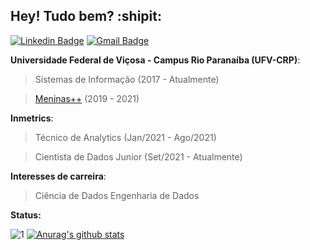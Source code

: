 ## Hey! Tudo bem? :shipit:

[![Linkedin Badge](https://img.shields.io/badge/-LinkedIn-blue?style=for-the-badge&logo=Linkedin&logoColor=white&link=https://www.linkedin.com/in/vivianerenizia/)](https://www.linkedin.com/in/vivianerenizia/) 
[![Gmail Badge](https://img.shields.io/badge/gmail-D14836?&style=for-the-badge&logo=gmail&logoColor=white)](mailto:vivianereniziasilva@gmail.com)

**Universidade Federal de Viçosa - Campus Rio Paranaíba (UFV-CRP)**:
> Sistemas de Informação (2017 - Atualmente)

> [Meninas++](https://www.instagram.com/meninasmaismais_ufv/) (2019 - 2021)

**Inmetrics**:
> Técnico de Analytics (Jan/2021 - Ago/2021)

> Cientista de Dados Junior (Set/2021 - Atualmente)

**Interesses de carreira**:
> Ciência de Dados
> Engenharia de Dados

**Status:**

![1](https://github-readme-stats.vercel.app/api/top-langs/?username=vivianerenizia&theme=radical) [![Anurag's github stats](https://github-readme-stats.vercel.app/api?username=vivianerenizia&theme=radical)](https://github.com/vivianerenizia/github-readme-stats)


